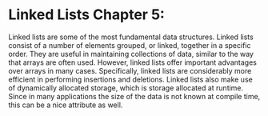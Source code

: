 # Linked Lists Chapter 5:
Linked lists are some of the most fundamental data structures. Linked lists consist
of a number of elements grouped, or linked, together in a specific order. They are
useful in maintaining collections of data, similar to the way that arrays are often
used. However, linked lists offer important advantages over arrays in many cases.
Specifically, linked lists are considerably more efficient in performing insertions
and deletions. Linked lists also make use of dynamically allocated storage, which
is storage allocated at runtime. Since in many applications the size of the data is
not known at compile time, this can be a nice attribute as well.
